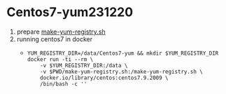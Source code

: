 # Centos7-yum231220
1. prepare [make-yum-registry.sh](make-yum-registry.sh.md)
3. running centos7 in docker
    * ```shell
      YUM_REGISTRY_DIR=/data/Centos7-yum && mkdir $YUM_REGISTRY_DIR
      docker run -ti --rm \
          -v $YUM_REGISTRY_DIR:/data \
          -v $PWD/make-yum-registry.sh:/make-yum-registry.sh \
          docker.io/library/centos:centos7.9.2009 \
          /bin/bash -c ''
      ```